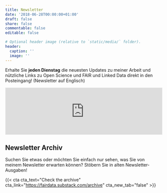 ```yaml
---
title: Newsletter
date: '2018-06-28T00:00:00+01:00'
draft: false
share: false
commentable: false
editable: false

# Optional header image (relative to `static/media/` folder).
header:
  caption: ''
  image: ''
---
```


Erhalte Sie **jeden Dienstag** die neuesten Updates zu meiner Arbeit und nützliche Links zu Open Science und FAIR und Linked Data direkt in den Posteingang! (Newsletter auf Englisch)

<iframe src="https://fairdata.substack.com/embed" width="100%" style="border:1px solid #EEE; background:white;" frameborder="0" scrolling="no"></iframe>

## Newsletter Archiv

Suchen Sie etwas oder möchten Sie einfach nur sehen, was Sie von meinem Newsletter erwarten können?
Stöbern Sie in alten Newsletter-Ausgaben!

{{< cta cta_text="Check the archive" cta_link="https://fairdata.substack.com/archive" cta_new_tab="false" >}}
